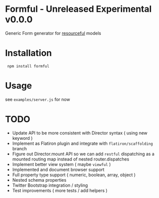 # Formful - Unreleased Experimental v0.0.0

Generic Form generator for [resourceful](http://github.com/flatiron/resourceful) models

# Installation

     npm install formful

# Usage

  see `examples/server.js` for now
  
# TODO
 - Update API to be more consistent with Director syntax ( using new keyword )
 - Implement as Flatiron plugin and integrate with `flatiron/scaffolding` branch
 - Figure out Director.mount API so we can add `restful` dispatching as a mounted routing map instead of nested router.dispatches
 - Implement better view system ( maybe `viewful` )
 - Implemented and document browser support
 - Full property type support ( numeric, boolean, array, object )
 - Nested schema properties
 - Twitter Bootstrap integration / styling
 - Test improvements ( more tests / add helpers )